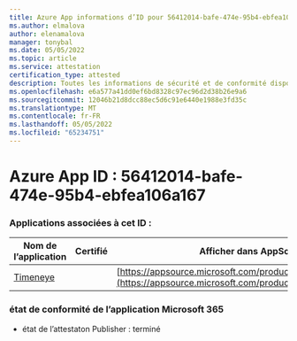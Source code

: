```yaml
---
title: Azure App informations d’ID pour 56412014-bafe-474e-95b4-ebfea106a167
ms.author: elmalova
author: elenamalova
manager: tonybal
ms.date: 05/05/2022
ms.topic: article
ms.service: attestation
certification_type: attested
description: Toutes les informations de sécurité et de conformité disponibles pour 56412014-bafe-474e-95b4-ebfea106a167.
ms.openlocfilehash: e6a577a41dd0ef6bd8328c97ec96d2d38b26e9a6
ms.sourcegitcommit: 12046b21d8dcc88ec5d6c91e6440e1988e3fd35c
ms.translationtype: MT
ms.contentlocale: fr-FR
ms.lasthandoff: 05/05/2022
ms.locfileid: "65234751"
---
```

# <a name="azure-app-id-56412014-bafe-474e-95b4-ebfea106a167"></a>Azure App ID : 56412014-bafe-474e-95b4-ebfea106a167


### <a name="apps-associated-with-this-id"></a>Applications associées à cet ID :
| **Nom de l’application** | **Certifié** | **Afficher dans AppSource** |
|--------------|---------------|-----------------------|
| [Timeneye](../forward/WA200001950.md) |  | [https://appsource.microsoft.com/product/office/WA200001950](https://appsource.microsoft.com/product/office/WA200001950) |

### <a name="microsoft-365-app-compliance-status"></a>état de conformité de l’application Microsoft 365
- état de l’attestaton Publisher : terminé
